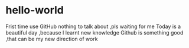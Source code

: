 # hello-world
Frist time use  GitHub
nothing to talk about ,pls waiting for me
Today is a beautiful day ,because I learnt new knowledge
Github is something good ,that can be my new direction of work
